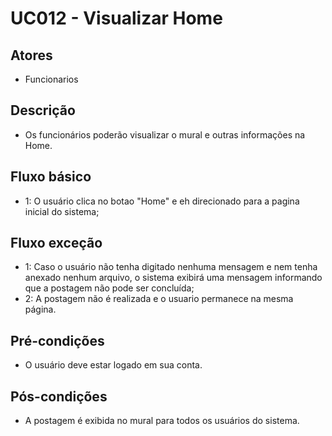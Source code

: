# UC012 - Visualizar Home
## Atores
- Funcionarios
## Descrição
- Os funcionários poderão visualizar o mural e outras informações na Home. 
## Fluxo básico   
- 1: O usuário clica no botao "Home" e eh direcionado para a pagina inicial do sistema;
## Fluxo exceção
- 1: Caso o usuário não tenha digitado nenhuma mensagem e nem tenha anexado nenhum arquivo, o sistema exibirá uma mensagem informando que a postagem não pode ser concluída;
- 2: A postagem não é realizada e o usuario permanece na mesma página.
## Pré-condições
- O usuário deve estar logado em sua conta.
## Pós-condições
- A postagem é exibida no mural para todos os usuários do sistema.
